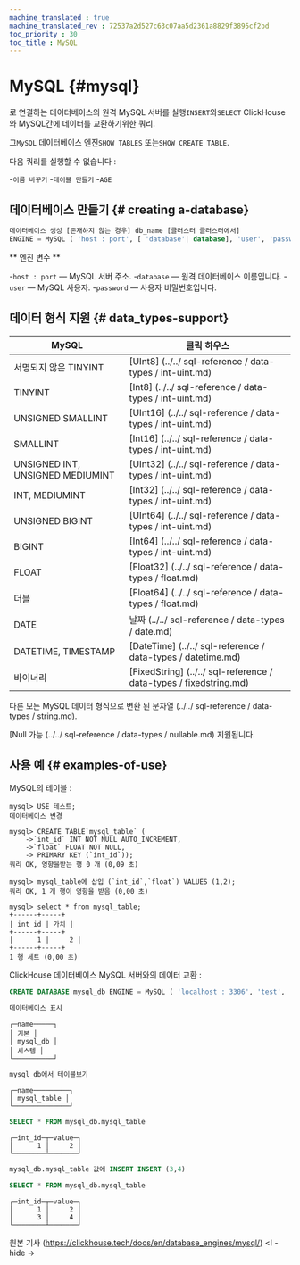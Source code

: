 ```yaml
---
machine_translated : true
machine_translated_rev : 72537a2d527c63c07aa5d2361a8829f3895cf2bd
toc_priority : 30
toc_title : MySQL
---
```


# MySQL {#mysql}

로 연결하는 데이터베이스의 원격 MySQL 서버를 실행`INSERT`와`SELECT` ClickHouse와 MySQL간에 데이터를 교환하기위한 쿼리.

그`MySQL` 데이터베이스 엔진`SHOW TABLES` 또는`SHOW CREATE TABLE`.

다음 쿼리를 실행할 수 없습니다 :

-`이름 바꾸기`
-`테이블 만들기`
-`AGE`

## 데이터베이스 만들기 {# creating a-database}

```SQL
데이터베이스 생성 [존재하지 않는 경우] db_name [클러스터 클러스터에서]
ENGINE = MySQL ( 'host : port', [ 'database'| database], 'user', 'password')
```

** 엔진 변수 **

-`host : port` — MySQL 서버 주소.
-`database` — 원격 데이터베이스 이름입니다.
-`user` — MySQL 사용자.
-`password` — 사용자 비밀번호입니다.

## 데이터 형식 지원 {# data_types-support}

| MySQL | 클릭 하우스 |
|----------------------------------|--------------------------------------------------------------|
| 서명되지 않은 TINYINT | [UInt8] (../../ sql-reference / data-types / int-uint.md) |
| TINYINT | [Int8] (../../ sql-reference / data-types / int-uint.md) |
| UNSIGNED SMALLINT | [UInt16] (../../ sql-reference / data-types / int-uint.md) |
| SMALLINT | [Int16] (../../ sql-reference / data-types / int-uint.md) |
| UNSIGNED INT, UNSIGNED MEDIUMINT | [UInt32] (../../ sql-reference / data-types / int-uint.md) |
| INT, MEDIUMINT | [Int32] (../../ sql-reference / data-types / int-uint.md) |
| UNSIGNED BIGINT | [UInt64] (../../ sql-reference / data-types / int-uint.md) |
| BIGINT | [Int64] (../../ sql-reference / data-types / int-uint.md) |
| FLOAT | [Float32] (../../ sql-reference / data-types / float.md) |
| 더블 | [Float64] (../../ sql-reference / data-types / float.md) |
| DATE | 날짜 (../../ sql-reference / data-types / date.md) |
| DATETIME, TIMESTAMP | [DateTime] (../../ sql-reference / data-types / datetime.md) |
| 바이너리 | [FixedString] (../../ sql-reference / data-types / fixedstring.md) |

다른 모든 MySQL 데이터 형식으로 변환 된 문자열 (../../ sql-reference / data-types / string.md).

[Null 가능 (../../ sql-reference / data-types / nullable.md) 지원됩니다.

## 사용 예 {# examples-of-use}

MySQL의 테이블 :

```텍스트
mysql> USE 테스트;
데이터베이스 변경

mysql> CREATE TABLE`mysql_table` (
    ->`int_id` INT NOT NULL AUTO_INCREMENT,
    ->`float` FLOAT NOT NULL,
    -> PRIMARY KEY (`int_id`));
쿼리 OK, 영향을받는 행 0 개 (0,09 초)

mysql> mysql_table에 삽입 (`int_id`,`float`) VALUES (1,2);
쿼리 OK, 1 개 행이 영향을 받음 (0,00 초)

mysql> select * from mysql_table;
+------+-----+
| int_id | 가치 |
+------+-----+
|      1 |     2 |
+------+-----+
1 행 세트 (0,00 초)
```

ClickHouse 데이터베이스 MySQL 서버와의 데이터 교환 :

```SQL
CREATE DATABASE mysql_db ENGINE = MySQL ( 'localhost : 3306', 'test', 'my_user', 'user_password')
```

```SQL
데이터베이스 표시
```

```텍스트
┌─name─────┐
│ 기본 │
│ mysql_db │
│ 시스템 │
└──────────┘
```

```SQL
mysql_db에서 테이블보기
```

```텍스트
┌─name─────────┐
│ mysql_table │
└──────────────┘
```

```SQL
SELECT * FROM mysql_db.mysql_table
```

```텍스트
┌─int_id─┬─value─┐
│      1 │     2 │
└────────┴───────┘
```

```SQL
mysql_db.mysql_table 값에 INSERT INSERT (3,4)
```

```SQL
SELECT * FROM mysql_db.mysql_table
```

```텍스트
┌─int_id─┬─value─┐
│      1 │     2 │
│      3 │     4 │
└────────┴───────┘
```

원본 기사 (https://clickhouse.tech/docs/en/database_engines/mysql/) <! - hide ->
